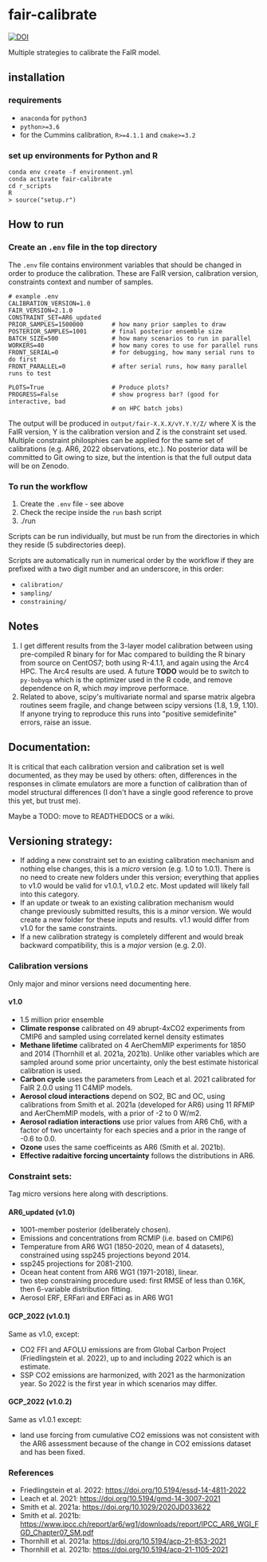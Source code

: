 # fair-calibrate

[![DOI](https://zenodo.org/badge/DOI/10.5281/zenodo.7112539.svg)](https://doi.org/10.5281/zenodo.7112539)

Multiple strategies to calibrate the FaIR model.

## installation

### requirements
- `anaconda` for `python3`
- `python>=3.6`
- for the Cummins calibration, `R>=4.1.1` and `cmake>=3.2`

### set up environments for Python and R
```
conda env create -f environment.yml
conda activate fair-calibrate
cd r_scripts
R
> source("setup.r")
```

## How to run

### Create an `.env` file in the top directory

The `.env` file contains environment variables that should be changed in order to produce the calibration. These are FaIR version, calibration version, constraints context and number of samples.

```
# example .env
CALIBRATION_VERSION=1.0
FAIR_VERSION=2.1.0
CONSTRAINT_SET=AR6_updated
PRIOR_SAMPLES=1500000        # how many prior samples to draw
POSTERIOR_SAMPLES=1001       # final posterior ensemble size
BATCH_SIZE=500               # how many scenarios to run in parallel
WORKERS=40                   # how many cores to use for parallel runs
FRONT_SERIAL=0               # for debugging, how many serial runs to do first
FRONT_PARALLEL=0             # after serial runs, how many parallel runs to test

PLOTS=True                   # Produce plots?
PROGRESS=False               # show progress bar? (good for interactive, bad
                             # on HPC batch jobs)
```

The output will be produced in `output/fair-X.X.X/vY.Y.Y/Z/` where X is the FaIR version, Y is the calibration version and Z is the constraint set used. Multiple constraint philosphies can be applied for the same set of calibrations (e.g. AR6, 2022 observations, etc.). No posterior data will be committed to Git owing to size, but the intention is that the full output data will be on Zenodo.

### To run the workflow

1. Create the `.env` file - see above
2. Check the recipe inside the `run` bash script
3. ./run

Scripts can be run individually, but must be run from the directories in which they reside (5 subdirectories deep).

Scripts are automatically run in numerical order by the workflow if they are prefixed with a two digit number and an underscore, in this order:
- `calibration/`
- `sampling/`
- `constraining/`

## Notes
1. I get different results from the 3-layer model calibration between using pre-compiled R binary for for Mac compared to building the R binary from source on CentOS7; both using R-4.1.1, and again using the Arc4 HPC. The Arc4 results are used. A future **TODO** would be to switch to ``py-bobyqa`` which is the optimizer used in the R code, and remove dependence on R, which *may* improve performace.
2. Related to above, scipy's multivariate normal and sparse matrix algebra routines seem fragile, and change between scipy versions (1.8, 1.9, 1.10). If anyone trying to reproduce this runs into "positive semidefinite" errors, raise an issue.

## Documentation:

It is critical that each calibration version and calibration set is well documented, as they may be used by others: often, differences in the responses in climate emulators are more a function of calibration than of model structural differences (I don't have a single good reference to prove this yet, but trust me).

Maybe a TODO: move to READTHEDOCS or a wiki.

## Versioning strategy:

- If adding a new constraint set to an existing calibration mechanism and nothing else changes, this is a *micro* version (e.g. 1.0 to 1.0.1). There is no need to create new folders under this version; everything that applies to v1.0 would be valid for v1.0.1, v1.0.2 etc. Most updated will likely fall into this category.
- If an update or tweak to an existing calibration mechanism would change previously submitted results, this is a *minor* version. We would create a new folder for these inputs and results. v1.1 would differ from v1.0 for the same constraints.
- If a new calibration strategy is completely different and would break backward compatibility, this is a *major* version (e.g. 2.0).

### Calibration versions
Only major and minor versions need documenting here.

#### v1.0
- 1.5 million prior ensemble
- **Climate response** calibrated on 49 abrupt-4xCO2 experiments from CMIP6 and sampled using correlated kernel density estimates
- **Methane lifetime** calibrated on 4 AerChemMIP experiments for 1850 and 2014 (Thornhill et al. 2021a, 2021b). Unlike other variables which are sampled around some prior uncertainty, only the best estimate historical calibration is used.
- **Carbon cycle** uses the parameters from Leach et al. 2021 calibrated for FaIR 2.0.0 using 11 C4MIP models.
- **Aerosol cloud interactions** depend on SO2, BC and OC, using calibrations from Smith et al. 2021a (developed for AR6) using 11 RFMIP and AerChemMIP models, with a prior of -2 to 0 W/m2.
- **Aerosol radiation interactions** use prior values from AR6 Ch6, with a factor of two uncertainty for each species and a prior in the range of -0.6 to 0.0.
- **Ozone** uses the same coefficeints as AR6 (Smith et al. 2021b).
- **Effective radaitive forcing uncertainty** follows the distributions in AR6.

### Constraint sets:
Tag micro versions here along with descriptions.

#### AR6_updated (v1.0)
- 1001-member posterior (deliberately chosen).
- Emissions and concentrations from RCMIP (i.e. based on CMIP6)
- Temperature from AR6 WG1 (1850-2020, mean of 4 datasets), constrained using ssp245 projections beyond 2014.
- ssp245 projections for 2081-2100.
- Ocean heat content from AR6 WG1 (1971-2018), linear.
- two step constraining procedure used: first RMSE of less than 0.16K, then 6-variable distribution fitting.
- Aerosol ERF, ERFari and ERFaci as in AR6 WG1

#### GCP_2022 (v1.0.1)
Same as v1.0, except:
- CO2 FFI and AFOLU emissions are from Global Carbon Project (Friedlingstein et al. 2022), up to and including 2022 which is an estimate.
- SSP CO2 emissions are harmonized, with 2021 as the harmonization year. So 2022 is the first year in which scenarios may differ.

#### GCP_2022 (v1.0.2)
Same as v1.0.1 except:
- land use forcing from cumulative CO2 emissions was not consistent with the AR6 assessment because of the change in CO2 emissions dataset and has been fixed.

### References
- Friedlingstein et al. 2022: https://doi.org/10.5194/essd-14-4811-2022
- Leach et al. 2021: https://doi.org/10.5194/gmd-14-3007-2021
- Smith et al. 2021a: https://doi.org/10.1029/2020JD033622
- Smith et al. 2021b: https://www.ipcc.ch/report/ar6/wg1/downloads/report/IPCC_AR6_WGI_FGD_Chapter07_SM.pdf
- Thornhill et al. 2021a: https://doi.org/10.5194/acp-21-853-2021
- Thornhill et al. 2021b: https://doi.org/10.5194/acp-21-1105-2021
